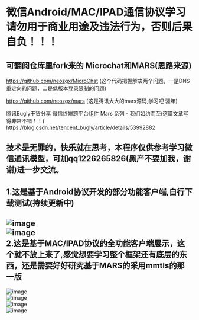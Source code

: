 微信Android/MAC/IPAD通信协议学习  
请勿用于商业用途及违法行为，否则后果自负！！！
==== 
可翻阅仓库里fork来的 Microchat和MARS(思路来源)
-------  
https://github.com/neozgx/MicroChat  (这个代码把握解决两个问题，一是DNS重定向的问题，二是低版本登录限制的问题)

https://github.com/neozgx/mars  (这是腾讯大大的mars源码,学习吧 骚年)

腾讯Bugly干货分享 微信终端跨平台组件 Mars 系列 - 我们如约而至(这篇文章写得非常不错！！)
https://blog.csdn.net/tencent_bugly/article/details/53992882

技术是无罪的，快乐就在思考，本程序仅供参考学习微信通讯模型，可加qq1226265826(黑产不要加我，谢谢)进一步交流。 
-------  
1.这是基于Android协议开发的部分功能客户端,自行下载测试(持续更新中)
-------  
![image](https://github.com/neozgx/WeChatProtocolStudy/blob/master/Image/5.png)  
![image](https://github.com/neozgx/WeChatProtocolStudy/blob/master/Image/22.png)  
2.这是基于MAC/IPAD协议的全功能客户端展示，这个就不放上来了,感觉想要学习整个框架还有底层的东西，还是需要好好研究基于MARS的采用mmtls的那一版  
-------  
![image](https://github.com/neozgx/WeChatProtocolStudy/blob/master/Image/1.png)  
![image](https://github.com/neozgx/WeChatProtocolStudy/blob/master/Image/2.png)  
![image](https://github.com/neozgx/WeChatProtocolStudy/blob/master/Image/3.png)  
![image](https://github.com/neozgx/WeChatProtocolStudy/blob/master/Image/4.png)









